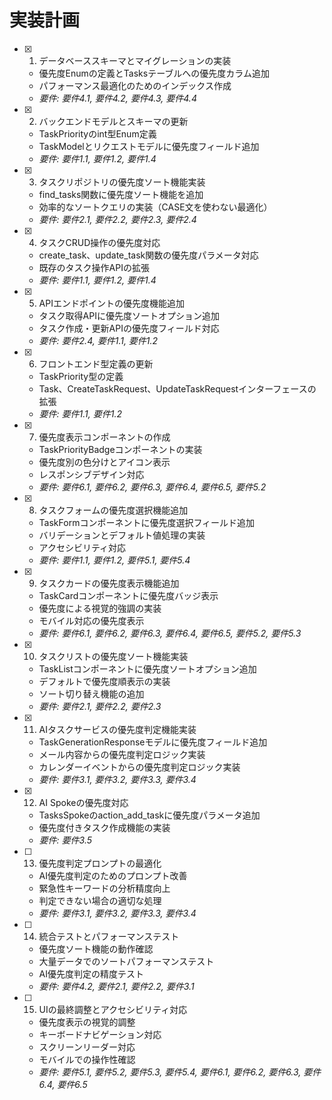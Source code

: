 # 実装計画

- [x] 1. データベーススキーマとマイグレーションの実装
  - 優先度Enumの定義とTasksテーブルへの優先度カラム追加
  - パフォーマンス最適化のためのインデックス作成
  - _要件: 要件4.1, 要件4.2, 要件4.3, 要件4.4_

- [x] 2. バックエンドモデルとスキーマの更新
  - TaskPriorityのint型Enum定義
  - TaskModelとリクエストモデルに優先度フィールド追加
  - _要件: 要件1.1, 要件1.2, 要件1.4_

- [x] 3. タスクリポジトリの優先度ソート機能実装
  - find_tasks関数に優先度ソート機能を追加
  - 効率的なソートクエリの実装（CASE文を使わない最適化）
  - _要件: 要件2.1, 要件2.2, 要件2.3, 要件2.4_

- [x] 4. タスクCRUD操作の優先度対応
  - create_task、update_task関数の優先度パラメータ対応
  - 既存のタスク操作APIの拡張
  - _要件: 要件1.1, 要件1.2, 要件1.4_

- [x] 5. APIエンドポイントの優先度機能追加
  - タスク取得APIに優先度ソートオプション追加
  - タスク作成・更新APIの優先度フィールド対応
  - _要件: 要件2.4, 要件1.1, 要件1.2_

- [x] 6. フロントエンド型定義の更新
  - TaskPriority型の定義
  - Task、CreateTaskRequest、UpdateTaskRequestインターフェースの拡張
  - _要件: 要件1.1, 要件1.2_

- [x] 7. 優先度表示コンポーネントの作成
  - TaskPriorityBadgeコンポーネントの実装
  - 優先度別の色分けとアイコン表示
  - レスポンシブデザイン対応
  - _要件: 要件6.1, 要件6.2, 要件6.3, 要件6.4, 要件6.5, 要件5.2_

- [x] 8. タスクフォームの優先度選択機能追加
  - TaskFormコンポーネントに優先度選択フィールド追加
  - バリデーションとデフォルト値処理の実装
  - アクセシビリティ対応
  - _要件: 要件1.1, 要件1.2, 要件5.1, 要件5.4_

- [x] 9. タスクカードの優先度表示機能追加
  - TaskCardコンポーネントに優先度バッジ表示
  - 優先度による視覚的強調の実装
  - モバイル対応の優先度表示
  - _要件: 要件6.1, 要件6.2, 要件6.3, 要件6.4, 要件6.5, 要件5.2, 要件5.3_

- [x] 10. タスクリストの優先度ソート機能実装
  - TaskListコンポーネントに優先度ソートオプション追加
  - デフォルトで優先度順表示の実装
  - ソート切り替え機能の追加
  - _要件: 要件2.1, 要件2.2, 要件2.3_

- [x] 11. AIタスクサービスの優先度判定機能実装
  - TaskGenerationResponseモデルに優先度フィールド追加
  - メール内容からの優先度判定ロジック実装
  - カレンダーイベントからの優先度判定ロジック実装
  - _要件: 要件3.1, 要件3.2, 要件3.3, 要件3.4_

- [x] 12. AI Spokeの優先度対応
  - TasksSpokeのaction_add_taskに優先度パラメータ追加
  - 優先度付きタスク作成機能の実装
  - _要件: 要件3.5_

- [ ] 13. 優先度判定プロンプトの最適化
  - AI優先度判定のためのプロンプト改善
  - 緊急性キーワードの分析精度向上
  - 判定できない場合の適切な処理
  - _要件: 要件3.1, 要件3.2, 要件3.3, 要件3.4_

- [ ] 14. 統合テストとパフォーマンステスト
  - 優先度ソート機能の動作確認
  - 大量データでのソートパフォーマンステスト
  - AI優先度判定の精度テスト
  - _要件: 要件4.2, 要件2.1, 要件2.2, 要件3.1_

- [ ] 15. UIの最終調整とアクセシビリティ対応
  - 優先度表示の視覚的調整
  - キーボードナビゲーション対応
  - スクリーンリーダー対応
  - モバイルでの操作性確認
  - _要件: 要件5.1, 要件5.2, 要件5.3, 要件5.4, 要件6.1, 要件6.2, 要件6.3, 要件6.4, 要件6.5_